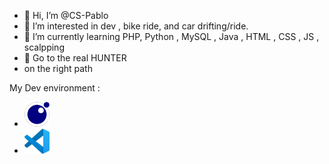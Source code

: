 - 👋 Hi, I’m @CS-Pablo
- 👀 I’m interested in dev , bike ride, and car drifting/ride.
- 🌱 I’m currently learning PHP, Python , MySQL , Java , HTML , CSS , JS , scalpping
- 💞️ Go to the real HUNTER
- on the right path

My Dev environment :
- <img src="https://raw.githubusercontent.com/devicons/devicon/master/icons/lua/lua-original.svg" alt="lua" width="40" height="40"/>
-  <img src="https://raw.githubusercontent.com/devicons/devicon/master/icons/vscode/vscode-original.svg" alt="VSCODE" width="40" height="40"/>

